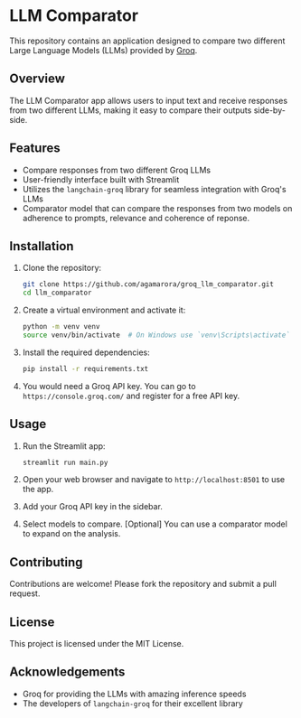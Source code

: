 # LLM Comparator

This repository contains an application designed to compare two different Large Language Models (LLMs) provided by [Groq](https://console.groq.com/).

## Overview

The LLM Comparator app allows users to input text and receive responses from two different LLMs, making it easy to compare their outputs side-by-side.

## Features

- Compare responses from two different Groq LLMs
- User-friendly interface built with Streamlit
- Utilizes the `langchain-groq` library for seamless integration with Groq's LLMs
- Comparator model that can compare the responses from two models on adherence to prompts, relevance and coherence of reponse.

## Installation

1. Clone the repository:
    ```sh
    git clone https://github.com/agamarora/groq_llm_comparator.git
    cd llm_comparator
    ```

2. Create a virtual environment and activate it:
    ```sh
    python -m venv venv
    source venv/bin/activate  # On Windows use `venv\Scripts\activate`
    ```

3. Install the required dependencies:
    ```sh
    pip install -r requirements.txt
    ```

4. You would need a Groq API key. You can go to `https://console.groq.com/` and register for a free API key.


## Usage

1. Run the Streamlit app:
    ```sh
    streamlit run main.py
    ```

2. Open your web browser and navigate to `http://localhost:8501` to use the app.

3. Add your Groq API key in the sidebar.

4. Select models to compare. [Optional] You can use a comparator model to expand on the analysis.

## Contributing

Contributions are welcome! Please fork the repository and submit a pull request.

## License

This project is licensed under the MIT License.

## Acknowledgements

- Groq for providing the LLMs with amazing inference speeds
- The developers of `langchain-groq` for their excellent library

